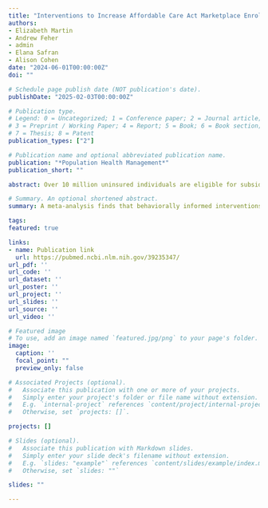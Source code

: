 ```yaml
---
title: "Interventions to Increase Affordable Care Act Marketplace Enrollment: A Systematic Review and Meta-Analysis"
authors:
- Elizabeth Martin
- Andrew Feher
- admin
- Elana Safran
- Alison Cohen
date: "2024-06-01T00:00:00Z"
doi: ""

# Schedule page publish date (NOT publication's date).
publishDate: "2025-02-03T00:00:00Z"

# Publication type.
# Legend: 0 = Uncategorized; 1 = Conference paper; 2 = Journal article;
# 3 = Preprint / Working Paper; 4 = Report; 5 = Book; 6 = Book section;
# 7 = Thesis; 8 = Patent
publication_types: ["2"]

# Publication name and optional abbreviated publication name.
publication: "*Population Health Management*"
publication_short: ""

abstract: Over 10 million uninsured individuals are eligible for subsidized health insurance coverage through the Affordable Care Act (ACA) marketplaces, and millions more were projected to become eligible with the end of the federal COVID-19 Public Health Emergency in 2023. Individual studies on behaviorally informed interventions designed to encourage enrollment suggest that some are more effective than others. This study summarizes evidence on the efficacy of these interventions and suggests which administrative burdens might be most relevant for potential enrollees. Published and unpublished studies were identified through a systematic review of studies assessing the impact of behaviorally informed interventions on ACA marketplace enrollment from 2014 to 2022. Thirty-four studies comprising over 18 million participants were included (32 randomized controlled trials and 2 quasiexperimental studies). At the time of data extraction, 8 were published. Twenty-seven of the studies qualified for inclusion in a meta-analysis, which found that the average rate of enrollment was about 1 percentage point higher for those who received an intervention (0.009, P < 0.001), a 24% increase relative to control households; for every 1000 people who receive an intervention, that would correspond to about 9 additional enrollees. When stratifying by intervention intensity, support-based interventions increased enrollment by 2 percentage points (0.020, P = 0.004), while information-based interventions increased enrollment by 0.6 percentage points (0.006, P < 0.001). The meta-analysis found that behaviorally informed interventions can increase ACA marketplace enrollment. Interventions aimed at alleviating compliance costs by providing enrollment support were about three times as effective as information alone.

# Summary. An optional shortened abstract.
summary: A meta-analysis finds that behaviorally informed interventions increase enrollment in ACA marketplaces.

tags:
featured: true

links:
- name: Publication link
  url: https://pubmed.ncbi.nlm.nih.gov/39235347/
url_pdf: ''
url_code: ''
url_dataset: ''
url_poster: ''
url_project: ''
url_slides: ''
url_source: ''
url_video: ''

# Featured image
# To use, add an image named `featured.jpg/png` to your page's folder. 
image:
  caption: ''
  focal_point: ""
  preview_only: false

# Associated Projects (optional).
#   Associate this publication with one or more of your projects.
#   Simply enter your project's folder or file name without extension.
#   E.g. `internal-project` references `content/project/internal-project/index.md`.
#   Otherwise, set `projects: []`.

projects: []

# Slides (optional).
#   Associate this publication with Markdown slides.
#   Simply enter your slide deck's filename without extension.
#   E.g. `slides: "example"` references `content/slides/example/index.md`.
#   Otherwise, set `slides: ""`

slides: ""

---
```

